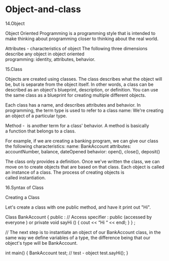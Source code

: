 # Object-and-class
14.Object 

Object Oriented Programming is a programming style that is intended to make thinking about programming closer to thinking about the real world.

Attributes  -  characteristics of object
The following three dimensions describe any object in object oriented programming: identity, attributes, behavior.

15.Class

Objects are created using classes. The class describes what the object will be, but is separate from the object itself.
In other words, a class can be described as an object's blueprint, description, or definition.
You can use the same class as a blueprint for creating multiple different objects.

Each class has a name, and describes attributes and behavior.
In programming, the term type is used to refer to a class name: We're creating an object of a particular type.

Method -  is another term for a class' behavior. A method is basically a function that belongs to a class.

For example, if we are creating a banking program, we can give our class the following characteristics:
name: BankAccount
attributes: accountNumber, balance, dateOpened
behavior: open(), close(), deposit()

The class only provides a definition.
Once we've written the class, we can move on to create objects that are based on that class.
Each object is called an instance of a class. 
The process of creating objects is called instantiation.


16.Syntax of Class

Creating a Class

Let's create a class with one public method, and have it print out "Hi".

Class BankAccount {
public :        // Access specifier : public (accessed by everyone ) or private
void sayHi () 
{
cout << “Hi “ << endl;
}
}  ;

// The next step is to instantiate an object of our BankAccount class, in the same way we define variables of a type, the difference being that our object's type will be BankAccount.

int main()
{
BankAccount test; // test - object
test.sayHi();
}
